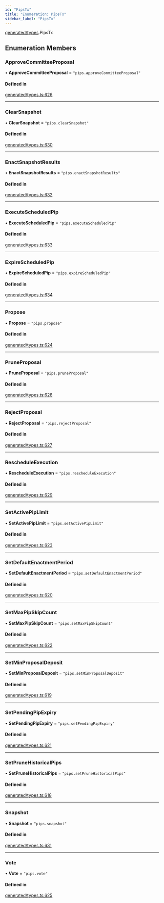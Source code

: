 ```yaml
---
id: "PipsTx"
title: "Enumeration: PipsTx"
sidebar_label: "PipsTx"
---
```


[generated/types](../../../../modules/Generated/Types/Types.md).PipsTx

## Enumeration Members

### ApproveCommitteeProposal

• **ApproveCommitteeProposal** = ``"pips.approveCommitteeProposal"``

#### Defined in

[generated/types.ts:626](https://github.com/PolymeshAssociation/polymesh-sdk/blob/8a9e72221/src/generated/types.ts#L626)

___

### ClearSnapshot

• **ClearSnapshot** = ``"pips.clearSnapshot"``

#### Defined in

[generated/types.ts:630](https://github.com/PolymeshAssociation/polymesh-sdk/blob/8a9e72221/src/generated/types.ts#L630)

___

### EnactSnapshotResults

• **EnactSnapshotResults** = ``"pips.enactSnapshotResults"``

#### Defined in

[generated/types.ts:632](https://github.com/PolymeshAssociation/polymesh-sdk/blob/8a9e72221/src/generated/types.ts#L632)

___

### ExecuteScheduledPip

• **ExecuteScheduledPip** = ``"pips.executeScheduledPip"``

#### Defined in

[generated/types.ts:633](https://github.com/PolymeshAssociation/polymesh-sdk/blob/8a9e72221/src/generated/types.ts#L633)

___

### ExpireScheduledPip

• **ExpireScheduledPip** = ``"pips.expireScheduledPip"``

#### Defined in

[generated/types.ts:634](https://github.com/PolymeshAssociation/polymesh-sdk/blob/8a9e72221/src/generated/types.ts#L634)

___

### Propose

• **Propose** = ``"pips.propose"``

#### Defined in

[generated/types.ts:624](https://github.com/PolymeshAssociation/polymesh-sdk/blob/8a9e72221/src/generated/types.ts#L624)

___

### PruneProposal

• **PruneProposal** = ``"pips.pruneProposal"``

#### Defined in

[generated/types.ts:628](https://github.com/PolymeshAssociation/polymesh-sdk/blob/8a9e72221/src/generated/types.ts#L628)

___

### RejectProposal

• **RejectProposal** = ``"pips.rejectProposal"``

#### Defined in

[generated/types.ts:627](https://github.com/PolymeshAssociation/polymesh-sdk/blob/8a9e72221/src/generated/types.ts#L627)

___

### RescheduleExecution

• **RescheduleExecution** = ``"pips.rescheduleExecution"``

#### Defined in

[generated/types.ts:629](https://github.com/PolymeshAssociation/polymesh-sdk/blob/8a9e72221/src/generated/types.ts#L629)

___

### SetActivePipLimit

• **SetActivePipLimit** = ``"pips.setActivePipLimit"``

#### Defined in

[generated/types.ts:623](https://github.com/PolymeshAssociation/polymesh-sdk/blob/8a9e72221/src/generated/types.ts#L623)

___

### SetDefaultEnactmentPeriod

• **SetDefaultEnactmentPeriod** = ``"pips.setDefaultEnactmentPeriod"``

#### Defined in

[generated/types.ts:620](https://github.com/PolymeshAssociation/polymesh-sdk/blob/8a9e72221/src/generated/types.ts#L620)

___

### SetMaxPipSkipCount

• **SetMaxPipSkipCount** = ``"pips.setMaxPipSkipCount"``

#### Defined in

[generated/types.ts:622](https://github.com/PolymeshAssociation/polymesh-sdk/blob/8a9e72221/src/generated/types.ts#L622)

___

### SetMinProposalDeposit

• **SetMinProposalDeposit** = ``"pips.setMinProposalDeposit"``

#### Defined in

[generated/types.ts:619](https://github.com/PolymeshAssociation/polymesh-sdk/blob/8a9e72221/src/generated/types.ts#L619)

___

### SetPendingPipExpiry

• **SetPendingPipExpiry** = ``"pips.setPendingPipExpiry"``

#### Defined in

[generated/types.ts:621](https://github.com/PolymeshAssociation/polymesh-sdk/blob/8a9e72221/src/generated/types.ts#L621)

___

### SetPruneHistoricalPips

• **SetPruneHistoricalPips** = ``"pips.setPruneHistoricalPips"``

#### Defined in

[generated/types.ts:618](https://github.com/PolymeshAssociation/polymesh-sdk/blob/8a9e72221/src/generated/types.ts#L618)

___

### Snapshot

• **Snapshot** = ``"pips.snapshot"``

#### Defined in

[generated/types.ts:631](https://github.com/PolymeshAssociation/polymesh-sdk/blob/8a9e72221/src/generated/types.ts#L631)

___

### Vote

• **Vote** = ``"pips.vote"``

#### Defined in

[generated/types.ts:625](https://github.com/PolymeshAssociation/polymesh-sdk/blob/8a9e72221/src/generated/types.ts#L625)
